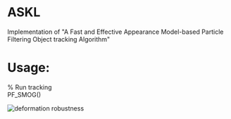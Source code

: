 # ASKL
Implementation of "A Fast and Effective Appearance Model-based Particle Filtering Object tracking Algorithm"

# Usage:
% Run tracking<br/>
PF_SMOG()

 ![deformation robustness]()

